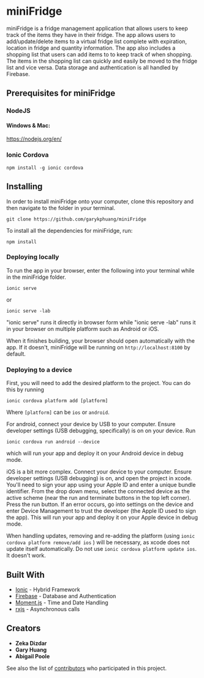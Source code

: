 # miniFridge

miniFridge is a fridge management application that allows users to keep track of the items they have in their fridge. The app allows users to add/update/delete items to a virtual fridge list complete with expiration, location in fridge and quantity information. The app also includes a shopping list that users can add items to to keep track of when shopping. The items in the shopping list can quickly and easily be moved to the fridge list and vice versa. Data storage and authentication is all handled by Firebase.


## Prerequisites for miniFridge

### NodeJS
#### Windows & Mac: 
https://nodejs.org/en/

### Ionic Cordova
```
npm install -g ionic cordova
```

## Installing

In order to install miniFridge onto your computer, clone this repository and then navigate to the folder in your terminal.
```
git clone https://github.com/garykphuang/miniFridge
```

To install all the dependencies for miniFridge, run: 
```
npm install
```

### Deploying locally
To run the app in your browser, enter the following into your terminal while in the miniFridge folder.
```
ionic serve
```
or
```
ionic serve -lab
```
"ionic serve" runs it directly in browser form while "ionic serve -lab" runs it in your browser on multiple platform such as Android or iOS.

When it finishes building, your browser should open automatically with the app. If it doesn't, miniFridge will be running on ```http://localhost:8100``` by default.

### Deploying to a device
First, you will need to add the desired platform to the project. You can do this by running 
```
ionic cordova platform add [platform]
``` 
Where ```[platform]``` can be ```ios``` or ```android```. 

For android, connect your device by USB to your computer. Ensure developer settings (USB debugging, specifically) is on on your device. Run
```
ionic cordova run android --device
```
which will run your app and deploy it on your Android device in debug mode.

iOS is a bit more complex. Connect your device to your computer. Ensure developer settings (USB debugging) is on, and open the project in xcode. You'll need to sign your app using your Apple ID and enter a unique bundle identifier. From the drop down menu, select the connected device as the active scheme (near the run and terminate buttons in the top left corner). Press the run button. If an error occurs, go into settings on the device and enter Device Management to trust the developer (the Apple ID used to sign the app). This will run your app and deploy it on your Apple device in debug mode.

When handling updates, removing and re-adding the platform (using
```ionic cordova platform remove/add ios```
) will be necessary, as xcode does not update itself automatically.
Do not use ```ionic cordova platform update ios```. It doesn't work.

## Built With

* [Ionic](https://ionicframework.com/) - Hybrid Framework
* [Firebase](https://firebase.google.com/) - Database and Authentication
* [Moment.js](https://momentjs.com/) - Time and Date Handling
* [rxjs](http://reactivex.io/) - Asynchronous calls


## Creators

* **Zeka Dizdar**
* **Gary Huang**
* **Abigail Poole**


See also the list of [contributors](https://github.com/your/project/contributors) who participated in this project.
